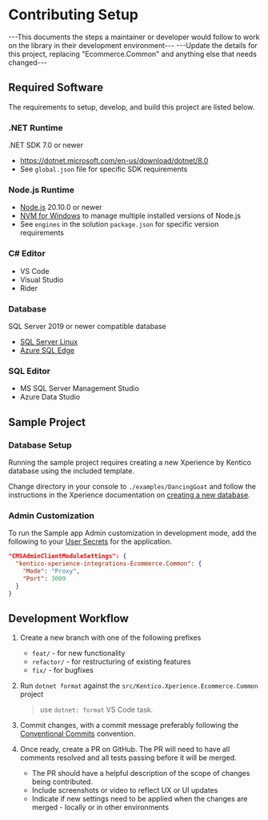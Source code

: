 # Contributing Setup

---This documents the steps a maintainer or developer would follow to work on the library in their development environment---
---Update the details for this project, replacing "Ecommerce.Common" and anything else that needs changed---

## Required Software

The requirements to setup, develop, and build this project are listed below.

### .NET Runtime

.NET SDK 7.0 or newer

- <https://dotnet.microsoft.com/en-us/download/dotnet/8.0>
- See `global.json` file for specific SDK requirements

### Node.js Runtime

- [Node.js](https://nodejs.org/en/download) 20.10.0 or newer
- [NVM for Windows](https://github.com/coreybutler/nvm-windows) to manage multiple installed versions of Node.js
- See `engines` in the solution `package.json` for specific version requirements

### C# Editor

- VS Code
- Visual Studio
- Rider

### Database

SQL Server 2019 or newer compatible database

- [SQL Server Linux](https://learn.microsoft.com/en-us/sql/linux/sql-server-linux-setup?view=sql-server-ver15)
- [Azure SQL Edge](https://learn.microsoft.com/en-us/azure/azure-sql-edge/disconnected-deployment)

### SQL Editor

- MS SQL Server Management Studio
- Azure Data Studio

## Sample Project

### Database Setup

Running the sample project requires creating a new Xperience by Kentico database using the included template.

Change directory in your console to `./examples/DancingGoat` and follow the instructions in the Xperience
documentation on [creating a new database](https://docs.xperience.io/xp26/developers-and-admins/installation#Installation-CreatetheprojectdatabaseCreateProjectDatabase).

### Admin Customization

To run the Sample app Admin customization in development mode, add the following to your [User Secrets](https://learn.microsoft.com/en-us/aspnet/core/security/app-secrets?view=aspnetcore-7.0&tabs=windows#secret-manager) for the application.

```json
"CMSAdminClientModuleSettings": {
  "kentico-xperience-integrations-Ecommerce.Common": {
    "Mode": "Proxy",
    "Port": 3009
  }
}
```

## Development Workflow

1. Create a new branch with one of the following prefixes

   - `feat/` - for new functionality
   - `refactor/` - for restructuring of existing features
   - `fix/` - for bugfixes

1. Run `dotnet format` against the `src/Kentico.Xperience.Ecommerce.Common` project

   > use `dotnet: format` VS Code task.

1. Commit changes, with a commit message preferably following the [Conventional Commits](https://www.conventionalcommits.org/en/v1.0.0/#summary) convention.

1. Once ready, create a PR on GitHub. The PR will need to have all comments resolved and all tests passing before it will be merged.

   - The PR should have a helpful description of the scope of changes being contributed.
   - Include screenshots or video to reflect UX or UI updates
   - Indicate if new settings need to be applied when the changes are merged - locally or in other environments
